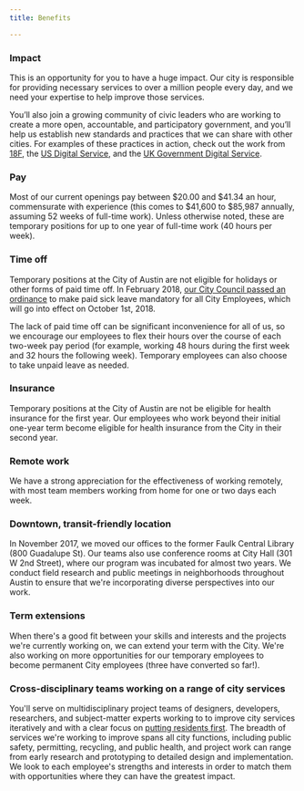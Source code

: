 ```yaml
---
title: Benefits

---
```

### Impact
This is an opportunity for you to have a huge impact. Our city is responsible for providing necessary services to over a million people every day, and we need your expertise to help improve those services.

You’ll also join a growing community of civic leaders who are working to create a more open, accountable, and participatory government, and you’ll help us establish new standards and practices that we can share with other cities. For examples of these practices in action, check out the work from [18F](https://18f.gsa.gov/), the [US Digital Service](https://www.usds.gov/), and the [UK Government Digital Service](https://gds.blog.gov.uk/).

### Pay
Most of our current openings pay between $20.00 and $41.34 an hour, commensurate with experience (this comes to $41,600 to $85,987 annually, assuming 52 weeks of full-time work). Unless otherwise noted, these are temporary positions for up to one year of full-time work (40 hours per week).

### Time off
Temporary positions at the City of Austin are not eligible for holidays or other forms of paid time off. In February 2018, [our City Council passed an ordinance](https://www.statesman.com/news/local/austin-becomes-1st-city-texas-mandate-paid-sick-leave/VPoSe9ZAboJVom5eLLAEDJ/) to make paid sick leave mandatory for all City Employees, which will go into effect on October 1st, 2018.

The lack of paid time off can be significant inconvenience for all of us, so we encourage our employees to flex their hours over the course of each two-week pay period (for example, working 48 hours during the first week and 32 hours the following week). Temporary employees can also choose to take unpaid leave as needed.

### Insurance
Temporary positions at the City of Austin are not be eligible for health insurance for the first year. Our employees who work beyond their initial one-year term become eligible for health insurance from the City in their second year.

### Remote work
We have a strong appreciation for the effectiveness of working remotely, with most team members working from home for one or two days each week.

### Downtown, transit-friendly location
In November 2017, we moved our offices to the former Faulk Central Library (800 Guadalupe St). Our teams also use conference rooms at City Hall (301 W 2nd Street), where our program was incubated for almost two years. We conduct field research and public meetings in neighborhoods throughout Austin to ensure that we're incorporating diverse perspectives into our work.

### Term extensions
When there's a good fit between your skills and interests and the projects we're currently working on, we can extend your term with the City. We're also working on more opportunities for our temporary employees to become permanent City employees (three have converted so far!).



### Cross-disciplinary teams working on a range of city services
You'll serve on multidisciplinary project teams of designers, developers, researchers, and subject-matter experts working to to improve city services iteratively and with a clear focus on [putting residents first](/how-we-work/). The breadth of services we're working to improve spans all city functions, including public safety, permitting, recycling, and public health, and project work can range from early research and prototyping to detailed design and implementation. We look to each employee's strengths and interests in order to match them with opportunities where they can have the greatest impact.
